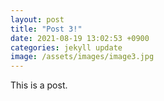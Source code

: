 ```yaml
---
layout: post
title: "Post 3!"
date: 2021-08-19 13:02:53 +0900
categories: jekyll update
image: /assets/images/image3.jpg
---
```

This is a post.
